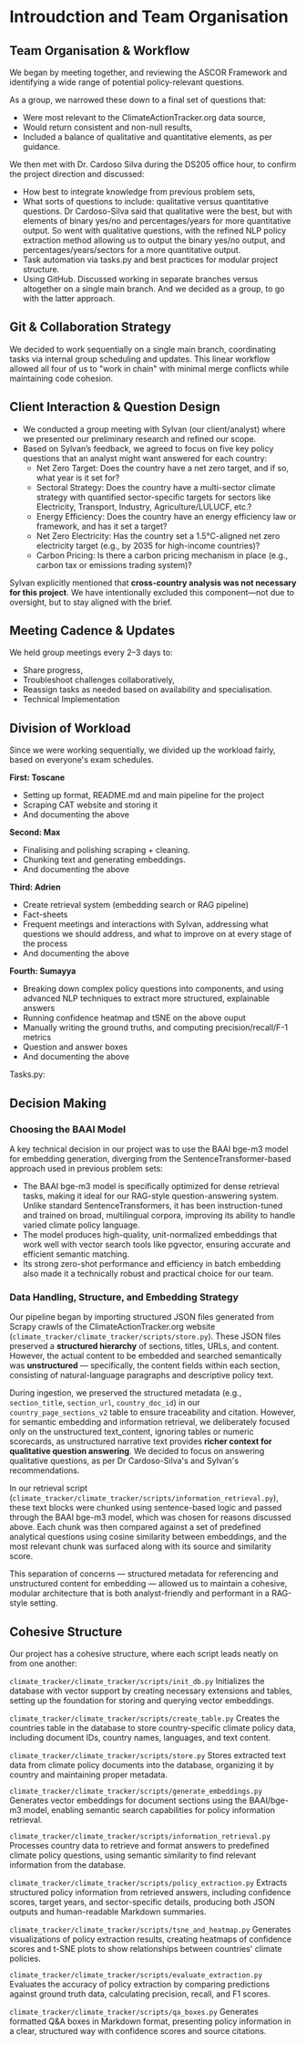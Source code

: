 # Introudction and Team Organisation 

## Team Organisation & Workflow

We began by meeting together, and reviewing the ASCOR Framework and identifying a wide range of potential policy-relevant questions.

As a group, we narrowed these down to a final set of questions that:
* Were most relevant to the ClimateActionTracker.org data source,
* Would return consistent and non-null results,
* Included a balance of qualitative and quantitative elements, as per guidance.

We then met with Dr. Cardoso Silva during the DS205 office hour, to confirm the project direction and discussed:
* How best to integrate knowledge from previous problem sets,
* What sorts of questions to include: qualitative versus quantitative questions. Dr Cardoso-Silva said that qualitative were the best, but with elements of binary yes/no and percentages/years for more quantitative output. So went with qualitative questions, with the refined NLP policy extraction method allowing us to output the binary yes/no output, and percentages/years/sectors for a more quantitative output. 
* Task automation via tasks.py and best practices for modular project structure.
* Using GitHub. Discussed working in separate branches versus altogether on a single main branch. And we decided as a group, to go with the latter approach. 


## Git & Collaboration Strategy

We decided to work sequentially on a single main branch, coordinating tasks via internal group scheduling and updates.
This linear workflow allowed all four of us to "work in chain" with minimal merge conflicts while maintaining code cohesion.


## Client Interaction & Question Design

* We conducted a group meeting with Sylvan (our client/analyst) where we presented our preliminary research and refined our scope.
* Based on Sylvan’s feedback, we agreed to focus on five key policy questions that an analyst might want answered for each country:
    * Net Zero Target: Does the country have a net zero target, and if so, what year is it set for?
    * Sectoral Strategy: Does the country have a multi-sector climate strategy with quantified sector-specific targets for sectors like Electricity, Transport, Industry, Agriculture/LULUCF, etc.?
    * Energy Efficiency: Does the country have an energy efficiency law or framework, and has it set a target?
    * Net Zero Electricity: Has the country set a 1.5°C-aligned net zero electricity target (e.g., by 2035 for high-income countries)?
    * Carbon Pricing: Is there a carbon pricing mechanism in place (e.g., carbon tax or emissions trading system)?

Sylvan explicitly mentioned that **cross-country analysis was not necessary for this project**. We have intentionally excluded this component—not due to oversight, but to stay aligned with the brief.


## Meeting Cadence & Updates

We held group meetings every 2–3 days to:
* Share progress,
* Troubleshoot challenges collaboratively,
* Reassign tasks as needed based on availability and specialisation.
* Technical Implementation


## Division of Workload

Since we were working sequentially, we divided up the workload fairly, based on everyone's exam schedules. 

**First: Toscane**
* Setting up format, README.md and main pipeline for the project 
* Scraping CAT website and storing it 
* And documenting the above

**Second: Max**
* Finalising and polishing scraping + cleaning.
* Chunking text and generating embeddings.
* And documenting the above

**Third: Adrien**
* Create retrieval system (embedding search or RAG pipeline)
* Fact-sheets
* Frequent meetings and interactions with Sylvan, addressing what questions we should address, and what to improve on at every stage of the process
* And documenting the above

**Fourth: Sumayya**
* Breaking down complex policy questions into components, and using advanced NLP techniques to extract more structured, explainable answers 
* Running confidence heatmap and tSNE on the above ouput
* Manually writing the ground truths, and computing precision/recall/F-1 metrics
* Question and answer boxes
* And documenting the above

Tasks.py: 


## Decision Making 


### Choosing the BAAI Model 

A key technical decision in our project was to use the BAAI bge-m3 model for embedding generation, diverging from the SentenceTransformer-based approach used in previous problem sets:
- The BAAI bge-m3 model is specifically optimized for dense retrieval tasks, making it ideal for our RAG-style question-answering system. Unlike standard SentenceTransformers, it has been instruction-tuned and trained on broad, multilingual corpora, improving its ability to handle varied climate policy language. 
- The model produces high-quality, unit-normalized embeddings that work well with vector search tools like pgvector, ensuring accurate and efficient semantic matching. 
- Its strong zero-shot performance and efficiency in batch embedding also made it a technically robust and practical choice for our team.


### Data Handling, Structure, and Embedding Strategy

Our pipeline began by importing structured JSON files generated from Scrapy crawls of the ClimateActionTracker.org website (`climate_tracker/climate_tracker/scripts/store.py`). These JSON files preserved a **structured hierarchy** of sections, titles, URLs, and content. However, the actual content to be embedded and searched semantically was **unstructured** — specifically, the content fields within each section, consisting of natural-language paragraphs and descriptive policy text.

During ingestion, we preserved the structured metadata (e.g., `section_title`, `section_url`, `country_doc_id`) in our `country_page_sections_v2` table to ensure traceability and citation. However, for semantic embedding and information retrieval, we deliberately focused only on the unstructured text_content, ignoring tables or numeric scorecards, as unstructured narrative text provides **richer context for qualitative question answering**. We decided to focus on answering qualitative questions, as per Dr Cardoso-Silva's and Sylvan's recommendations. 

In our retrieval script (`climate_tracker/climate_tracker/scripts/information_retrieval.py`), these text blocks were chunked using sentence-based logic and passed through the BAAI bge-m3 model, which was chosen for reasons discussed above. Each chunk was then compared against a set of predefined analytical questions using cosine similarity between embeddings, and the most relevant chunk was surfaced along with its source and similarity score.

This separation of concerns — structured metadata for referencing and unstructured content for embedding — allowed us to maintain a cohesive, modular architecture that is both analyst-friendly and performant in a RAG-style setting.


## Cohesive Structure 

Our project has a cohesive structure, where each script leads neatly on from one another: 

`climate_tracker/climate_tracker/scripts/init_db.py`
Initializes the database with vector support by creating necessary extensions and tables, setting up the foundation for storing and querying vector embeddings.

`climate_tracker/climate_tracker/scripts/create_table.py`
Creates the countries table in the database to store country-specific climate policy data, including document IDs, country names, languages, and text content.

`climate_tracker/climate_tracker/scripts/store.py`
Stores extracted text data from climate policy documents into the database, organizing it by country and maintaining proper metadata.

`climate_tracker/climate_tracker/scripts/generate_embeddings.py`
Generates vector embeddings for document sections using the BAAI/bge-m3 model, enabling semantic search capabilities for policy information retrieval.

`climate_tracker/climate_tracker/scripts/information_retrieval.py`
Processes country data to retrieve and format answers to predefined climate policy questions, using semantic similarity to find relevant information from the database.

`climate_tracker/climate_tracker/scripts/policy_extraction.py`
Extracts structured policy information from retrieved answers, including confidence scores, target years, and sector-specific details, producing both JSON outputs and human-readable Markdown summaries. 

`climate_tracker/climate_tracker/scripts/tsne_and_heatmap.py`
Generates visualizations of policy extraction results, creating heatmaps of confidence scores and t-SNE plots to show relationships between countries' climate policies.

`climate_tracker/climate_tracker/scripts/evaluate_extraction.py`
Evaluates the accuracy of policy extraction by comparing predictions against ground truth data, calculating precision, recall, and F1 scores.

`climate_tracker/climate_tracker/scripts/qa_boxes.py`
Generates formatted Q&A boxes in Markdown format, presenting policy information in a clear, structured way with confidence scores and source citations.